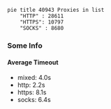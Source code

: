 
```mermaid
pie title 40943 Proxies in list
    "HTTP" : 28611
    "HTTPS": 10797
    "SOCKS" : 8680
```

### Some Info
#### Average Timeout

- mixed: 4.0s
- http: 2.2s
- https: 8.1s
- socks: 6.4s